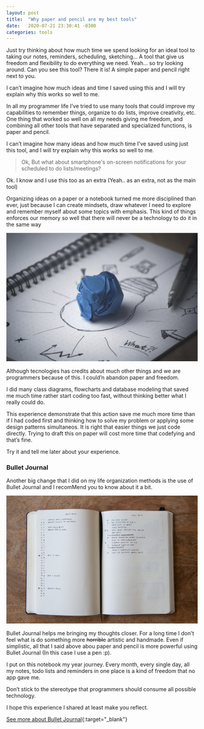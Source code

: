 ```yaml
---
layout: post
title:  "Why paper and pencil are my best tools"
date:   2020-07-21 23:30:41 -0300
categories: tools
---
```

Just try thinking about how much time we spend looking for an ideal tool to taking our notes, reminders, scheduling, sketching… A tool that give us freedom and flexibility to do everything we need. Yeah... so try looking around. Can you see this tool? There it is! A simple paper and pencil right next to you.

I can’t imagine how much ideas and time I saved using this and I will try explain why this works so well to me.

In all my programmer life I’ve tried to use many tools that could improve my capabilities to remember things, organize to do lists, improve creativity, etc. One thing that worked so well on all my needs giving me freedom, and combining all other tools that have separated and specialized functions, is paper and pencil.

I can’t imagine how many ideas and how much time I've saved using just this tool, and I will try explain why this works so well to me.

> Ok, But what about smartphone's on-screen notifications for your scheduled to do lists/meetings?

Ok. I know and I use this too as an extra (Yeah.. as an extra, not as the main tool)

Organizing ideas on a paper or a notebook turned me more disciplined than ever, just because I can create mindsets, draw whatever I need to explore and remember myself about some topics with emphasis. This kind of things enforces our memory so well that there will never be a technology to do it in the same way

![image](/assets/images/creativity-paper-1280.jpg)

Although tecnologies has credits about much other things and we are programmers because of this. I could’n abandon paper and freedom.

I did many class diagrams, flowcharts and database modeling that saved me much time rather start coding too fast, without thinking better what I really could do.

This experience demonstrate that this action save me much more time than if I had coded first and thinking how to solve my problem or applying some design patterns simultaneos. It is right that easier things we just code directly. Trying to draft this on paper will cost more time that codefying and that’s fine.

Try it and tell me later about your experience.

### Bullet Journal

Another big change that I did on my life organization methods is the use of Bullet Journal and I recomMend you to know about it a bit.

![image](/assets/images/bulletjournal.png)

Bullet Journal helps me bringing my thoughts closer. For a long time I don't feel what is do something more ~~horrible~~ artistic and handmade. Even if simplistic, all that I said above abou paper and pencil is more powerful using Bullet Journal (In this case I use a pen :p).

I put on this notebook my year journey. Every month, every single day, all my notes, todo lists and reminders in one place is a kind of freedom that no app gave me.


Don’t stick to the stereotype that programmers should consume all possible technology.

I hope this experience I shared at least make you reflect.

[See more about Bullet Journal][bullet-journal]{:target="_blank"}

[bullet-journal]: https://bulletjournal.com/pages/learn
